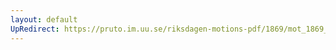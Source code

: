 ```yaml
---
layout: default
UpRedirect: https://pruto.im.uu.se/riksdagen-motions-pdf/1869/mot_1869__ak__24.pdf
---
```

